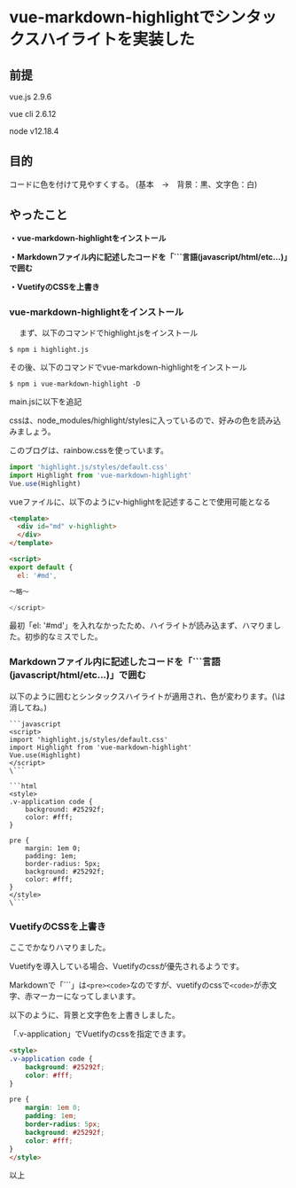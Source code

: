 # vue-markdown-highlightでシンタックスハイライトを実装した

## 前提
vue.js 2.9.6

vue cli 2.6.12

node  v12.18.4

## 目的

コードに色を付けて見やすくする。
(基本　→　背景：黒、文字色：白)

## やったこと

**・vue-markdown-highlightをインストール**

**・Markdownファイル内に記述したコードを「```言語(javascript/html/etc...)」で囲む**

**・VuetifyのCSSを上書き**

### vue-markdown-highlightをインストール
　
まず、以下のコマンドでhighlight.jsをインストール

```
$ npm i highlight.js
```

その後、以下のコマンドでvue-markdown-highlightをインストール

```
$ npm i vue-markdown-highlight -D
```

main.jsに以下を追記

cssは、node_modules/highlight/stylesに入っているので、好みの色を読み込みましょう。

このブログは、rainbow.cssを使っています。

```javascript
import 'highlight.js/styles/default.css'
import Highlight from 'vue-markdown-highlight'
Vue.use(Highlight)
```

vueファイルに、以下のようにv-highlightを記述することで使用可能となる

```html
<template>
  <div id="md" v-highlight>
  </div>
</template>

<script>
export default {
  el: '#md',

〜略〜

</script>
```

最初「el: '#md'」を入れなかったため、ハイライトが読み込まず、ハマりました。初歩的なミスでした。

### Markdownファイル内に記述したコードを「\```言語(javascript/html/etc...)」で囲む　

以下のように囲むとシンタックスハイライトが適用され、色が変わります。(\は消してね。)

```
```javascript
<script>
import 'highlight.js/styles/default.css'
import Highlight from 'vue-markdown-highlight'
Vue.use(Highlight)
</script>
\```
```

```
```html
<style>
.v-application code {
    background: #25292f;
    color: #fff;
}

pre {
    margin: 1em 0;
    padding: 1em;
    border-radius: 5px;
    background: #25292f;
    color: #fff;
}
</style>
\```
```

### VuetifyのCSSを上書き

ここでかなりハマりました。

Vuetifyを導入している場合、Vuetifyのcssが優先されるようです。

Markdownで「\```」は`<pre><code>`なのですが、vuetifyのcssで`<code>`が赤文字、赤マーカーになってしまいます。

以下のように、背景と文字色を上書きしました。

「.v-application」でVuetifyのcssを指定できます。

```html
<style>
.v-application code {
    background: #25292f;
    color: #fff;
}

pre {
    margin: 1em 0;
    padding: 1em;
    border-radius: 5px;
    background: #25292f;
    color: #fff;
}
</style>
```

以上
